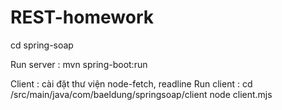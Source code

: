 # REST-homework

cd spring-soap

Run server : mvn spring-boot:run

Client : cài đặt thư viện node-fetch, readline
Run client : 
cd /src/main/java/com/baeldung/springsoap/client
node client.mjs

